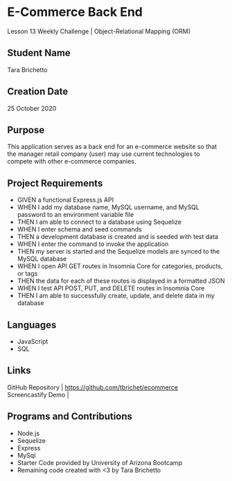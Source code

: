# E-Commerce Back End
Lesson 13 Weekly Challenge | Object-Relational Mapping (ORM)
## Student Name
Tara Brichetto
## Creation Date
25 October 2020
## Purpose
This application serves as a back end for an e-commerce website so that the manager retail company (user) may use current technologies to compete with other e-commerce companies. 

## Project Requirements
* GIVEN a functional Express.js API <br>
* WHEN I add my database name, MySQL username, and MySQL password to an environment variable file <br>
* THEN I am able to connect to a database using Sequelize <br>
* WHEN I enter schema and seed commands <br>
* THEN a development database is created and is seeded with test data <br>
* WHEN I enter the command to invoke the application <br>
* THEN my server is started and the Sequelize models are synced to the MySQL database <br>
* WHEN I open API GET routes in Insomnia Core for categories, products, or tags <br>
* THEN the data for each of these routes is displayed in a formatted JSON <br>
* WHEN I test API POST, PUT, and DELETE routes in Insomnia Core <br>
* THEN I am able to successfully create, update, and delete data in my database <br>

## Languages
* JavaScript <br>
* SQL <br>

## Links
GitHub Repository | https://github.com/tbrichet/ecommerce <br>
Screencastify Demo | 

## Programs and Contributions
* Node.js <br>
* Sequelize <br>
* Express <br>
* MySql <br>
* Starter Code provided by University of Arizona Bootcamp <br>
* Remaining code created with <3 by Tara Brichetto